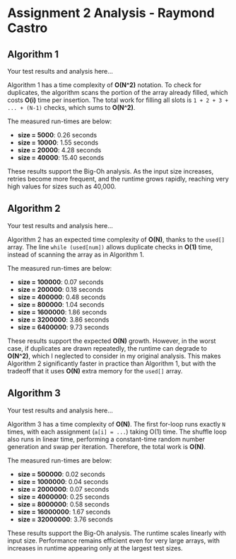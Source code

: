 # Assignment 2 Analysis - Raymond Castro

## Algorithm 1

Your test results and analysis here...

Algorithm 1 has a time complexity of **O(N^2)** notation. To check for duplicates, the algorithm scans the portion of the array already filled, which costs **O(i)** time per insertion. The total work for filling all slots is `1 + 2 + 3 + ... + (N-1)` checks, which sums to **O(N^2)**.

The measured run-times are below:

- **size = 5000**: 0.26 seconds
- **size = 10000**: 1.55 seconds
- **size = 20000**: 4.28 seconds
- **size = 40000**: 15.40 seconds

These results support the Big-Oh analysis. As the input size increases, retries become more frequent, and the runtime grows rapidly, reaching very high values for sizes such as 40,000.

## Algorithm 2

Your test results and analysis here...

Algorithm 2 has an expected time complexity of **O(N)**, thanks to the `used[]` array. The line `while (used[num])` allows duplicate checks in **O(1)** time, instead of scanning the array as in Algorithm 1.

The measured run-times are below:

- **size = 100000**: 0.07 seconds
- **size = 200000**: 0.18 seconds
- **size = 400000**: 0.48 seconds
- **size = 800000**: 1.04 seconds
- **size = 1600000**: 1.86 seconds
- **size = 3200000**: 3.86 seconds
- **size = 6400000**: 9.73 seconds

These results support the expected **O(N)** growth. However, in the worst case, if duplicates are drawn repeatedly, the runtime can degrade to **O(N^2)**, which I neglected to consider in my original analysis. This makes Algorithm 2 significantly faster in practice than Algorithm 1, but with the tradeoff that it uses **O(N)** extra memory for the `used[]` array.

## Algorithm 3

Your test results and analysis here...

Algorithm 3 has a time complexity of **O(N)**. The first for-loop runs exactly `N` times, with each assignment (`a[i] = ...`) taking O(1) time. The shuffle loop also runs in linear time, performing a constant-time random number generation and swap per iteration. Therefore, the total work is **O(N)**.

The measured run-times are below:

- **size = 500000**: 0.02 seconds
- **size = 1000000**: 0.04 seconds
- **size = 2000000**: 0.07 seconds
- **size = 4000000**: 0.25 seconds
- **size = 8000000**: 0.58 seconds
- **size = 16000000**: 1.67 seconds
- **size = 32000000**: 3.76 seconds

These results support the Big-Oh analysis. The runtime scales linearly with input size. Performance remains efficient even for very large arrays, with increases in runtime appearing only at the largest test sizes.